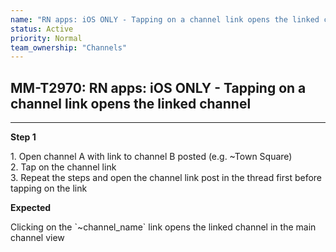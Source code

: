 ```yaml
---
name: "RN apps: iOS ONLY - Tapping on a channel link opens the linked channel"
status: Active
priority: Normal
team_ownership: "Channels"
---
```


## MM-T2970: RN apps: iOS ONLY - Tapping on a channel link opens the linked channel

---

**Step 1**

1\. Open channel A with link to channel B posted (e.g. \~Town Square)\
2\. Tap on the channel link\
3\. Repeat the steps and open the channel link post in the thread first before tapping on the link

**Expected**

Clicking on the \`\~channel\_name\` link opens the linked channel in the main channel view

